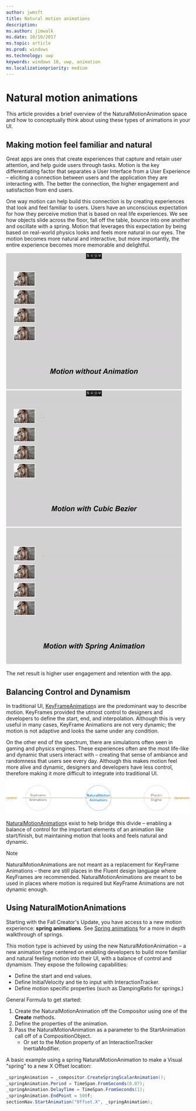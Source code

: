```yaml
---
author: jwmsft
title: Natural motion animations
description: 
ms.author: jimwalk
ms.date: 10/10/2017
ms.topic: article
ms.prod: windows
ms.technology: uwp
keywords: windows 10, uwp, animation
ms.localizationpriority: medium
---
```

# Natural motion animations

This article provides a brief overview of the NaturalMotionAnimation space and how to conceptually think about using these types of animations in your UI.

## Making motion feel familiar and natural

Great apps are ones that create experiences that capture and retain user attention, and help guide users through tasks. Motion is the key differentiating factor that separates a User Interface from a User Experience – eliciting a connection between users and the application they are interacting with. The better the connection, the higher engagement and satisfaction from end users.

One way motion can help build this connection is by creating experiences that look and feel familiar to users. Users have an unconscious expectation for how they perceive motion that is based on real life experiences. We see how objects slide across the floor, fall off the table, bounce into one another and oscillate with a spring. Motion that leverages this expectation by being based on real-world physics looks and feels more natural in our eyes. The motion becomes more natural and interactive, but more importantly, the entire experience becomes more memorable and delightful.

![Scale motion without animation](images/animation/scale-no-animation.gif)
![Scale motion with cubic bezier](images/animation/scale-cubic-bezier.gif)
![Scale motion with spring animation](images/animation/scale-spring.gif)

The net result is higher user engagement and retention with the app.

## Balancing Control and Dynamism

In traditional UI, [KeyFrameAnimation](https://docs.microsoft.com/uwp/api/windows.ui.composition.keyframeanimation)s are the predominant way to describe motion. KeyFrames provided the utmost control to designers and developers to define the start, end, and interpolation. Although this is very useful in many cases, KeyFrame Animations are not very dynamic; the motion is not adaptive and looks the same under any condition.

On the other end of the spectrum, there are simulations often seen in gaming and physics engines. These experiences often are the most life-like and dynamic that users interact with – creating that sense of ambiance and randomness that users see every day. Although this makes motion feel more alive and dynamic, designers and developers have less control, therefore making it more difficult to integrate into traditional UI.

![Control spectrum diagram](images/animation/natural-motion-diagram.png)

[NaturalMotionAnimation](https://docs.microsoft.com/uwp/api/windows.ui.composition.naturalmotionanimation)s exist to help bridge this divide – enabling a balance of control for the important elements of an animation like start/finish, but maintaining motion that looks and feels natural and dynamic.

> [!NOTE]
> NaturalMotionAnimations are not meant as a replacement for KeyFrame Animations – there are still places in the Fluent design language where KeyFrames are recommended. NaturalMotionAnimations are meant to be used in places where motion is required but KeyFrame Animations are not dynamic enough.

## Using NaturalMotionAnimations

Starting with the Fall Creator's Update, you have access to a new motion experience: **spring animations**. See [Spring animations](spring-animations.md) for a more in depth walkthrough of springs.

This motion type is achieved by using the new NaturalMotionAnimation – a new animation type centered on enabling developers to build more familiar and natural feeling motion into their UI, with a balance of control and dynamism. They expose the following capabilities:

- Define the start and end values.
- Define InitialVelocity and tie to input with InteractionTracker.
- Define motion specific properties (such as DampingRatio for springs.)

General Formula to get started:

1. Create the NaturalMotionAnimation off the Compositor using one of the **Create** methods.
1. Define the properties of the animation.
1. Pass the NaturalMotionAnimation as a parameter to the StartAnimation call off of a CompositionObject.
    - Or set to the Motion property of an InteractionTracker InertiaModifier.

A basic example using a spring NaturalMotionAnimation to make a Visual "spring" to a new X Offset location:

```csharp
_springAnimation = _compositor.CreateSpringScalarAnimation();
_springAnimation.Period = TimeSpan.FromSeconds(0.07);
_springAnimation.DelayTime = TimeSpan.FromSeconds(1);
_springAnimation.EndPoint = 500f;
sectionNav.StartAnimation("Offset.X", _springAnimation);
```
